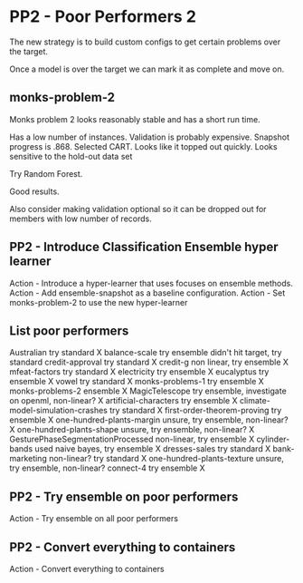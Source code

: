 # PP2 - Poor Performers 2

The new strategy is to build custom configs to get certain problems over the target.

Once a model is over the target we can mark it as complete and move on.

## monks-problem-2

Monks problem 2 looks reasonably stable and has a short run time.

Has a low number of instances. Validation is probably expensive. Snapshot progress is .868. Selected CART. Looks like it topped out quickly. Looks sensitive to the hold-out data set

Try Random Forest.

Good results.

Also consider making validation optional so it can be dropped out for members with low number of records.

## PP2 - Introduce Classification Ensemble hyper learner

Action - Introduce a hyper-learner that uses focuses on ensemble methods.
Action - Add ensemble-snapshot as a baseline configuration.
Action - Set monks-problem-2 to use the new hyper-learner

## List poor performers

Australian              try standard   X
balance-scale           try ensemble   didn't hit target, try standard
credit-approval         try standard   X
credit-g                non linear, try ensemble  X
mfeat-factors           try standard     X
electricity             try ensemble     X
eucalyptus              try ensemble     X
vowel                   try standard     X
monks-problems-1        try ensemble    X
monks-problems-2        ensemble       X
MagicTelescope          try ensemble, investigate on openml, non-linear? X
artificial-characters   try ensemble  X
climate-model-simulation-crashes  try standard  X
first-order-theorem-proving       try ensemble  X
one-hundred-plants-margin         unsure, try ensemble, non-linear? X
one-hundred-plants-shape          unsure, try ensemble, non-linear? X
GesturePhaseSegmentationProcessed   non-linear, try ensemble  X
cylinder-bands          used naive bayes, try ensemble  X
dresses-sales           try standard    X
bank-marketing          non-linear? try standard  X
one-hundred-plants-texture   unsure, try ensemble, non-linear?
connect-4               try ensemble   X

## PP2 - Try ensemble on poor performers

Action - Try ensemble on all poor performers

## PP2 - Convert everything to containers

Action - Convert everything to containers





